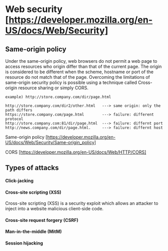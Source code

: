 # Web security [https://developer.mozilla.org/en-US/docs/Web/Security]

## Same-origin policy

Under the same-origin policy, web browsers do not permit a web page to access resources who origin differ than that of the current page. The origin is considered to be different when the scheme, hostname or port of the resource do not match that of the page. Overcoming the limitations of same-origin security policy is possible using a technique called Cross-origin resource sharing or simply CORS.

```
example) http://store.company.com/dir/page.html
 
http://store.company.com/dir2/other.html   ---> same origin: only the path differs
https://store.company.com/page.html        ---> failure: different protocol
http://store.company.com:81/dir/page.html  ---> failure: differnt port
http://news.company.com/dir/page.html.     ---> failure: differnt host
```

Same-origin policy [https://developer.mozilla.org/en-US/docs/Web/Security/Same-origin_policy]

CORS [https://developer.mozilla.org/en-US/docs/Web/HTTP/CORS]


## Types of attacks

#### Click-jacking

#### Cross-site scripting (XSS)
Cross-site scripting (XSS) is a security exploit which allows an attacker to inject into a website malicious client-side code.

#### Cross-site request forgery (CSRF)

#### Man-in-the-middle (MitM)

#### Session hijacking

